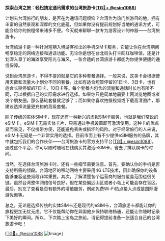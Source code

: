 **探索台湾之旅：轻松搞定通讯需求的台湾旅游卡[[TG💪+ @esim1088](https://t.me/s/esim1088)]**

计划去台湾旅行的朋友，是否在为通讯问题烦恼？台湾作为热门旅游目的地，拥有丰富的自然景观和深厚的文化底蕴，但如果你没有提前规划好当地的通讯方式，可能会给你的旅程带来诸多不便。今天就来聊聊一款专为游客设计的神器——台湾旅游卡。

台湾旅游卡是一种针对短期入境游客推出的手机SIM卡服务，它能让你在台湾期间畅享稳定的网络连接和通话功能。无论你是想在台北街头打卡网红咖啡馆，还是计划深入垦丁的海滩享受阳光与海风，一张合适的台湾旅游卡都能为你提供便捷的通信保障。

说到台湾旅游卡，不得不提的就是它的多种套餐选择。一般来说，这类卡会根据使用天数和流量大小划分不同的套餐。比如有适合短暂停留的1日卡、3日卡，也有适合长期停留的7日卡、10日卡等。每个套餐内包含的流量和通话时长也有所不同，可以根据自己的实际需求进行选择。如果你只是简单地需要上网浏览地图或者发个朋友圈，那么基础套餐就足够了；而如果你喜欢拍摄视频或下载高清图片，那建议选择流量更充裕的高级套餐。

除了传统的实体SIM卡，现在还有一种新兴的虚拟SIM卡服务，也就是我们常说的eSIM卡。eSIM卡无需实体卡片，只需通过手机设置即可激活使用。这种卡的优点显而易见，不仅携带方便，还能避免丢失或损坏的风险。对于经常旅行的人来说，eSIM卡无疑是一个非常实用的选择。目前市面上有不少提供eSIM服务的品牌，其中就包括我们的合作伙伴——台湾旅游卡的官方支持平台[[TG💪+ @esim1088](https://t.me/s/esim1088)]。通过这个平台，你可以随时随地在线购买并激活eSIM卡，省去了排队购卡的时间。

当然，在选择台湾旅游卡时，还有一些细节需要注意。首先，要确认你的手机是否支持所需的频段。台湾地区的移动网络主要采用4G LTE技术，因此确保你的设备能够兼容这些频段非常重要。其次，了解清楚各个运营商的服务覆盖范围也很关键。虽然台湾整体网络信号良好，但在某些偏远山区或者小岛上可能会存在盲区。最后，别忘了查看是否有额外的增值服务，例如免费Wi-Fi热点接入点或是国际漫游优惠等。

总之，无论是选择传统的实体SIM卡还是现代的eSIM卡，台湾旅游卡都能让你的旅程更加无忧无虑。它不仅能帮助你在异国他乡保持联络畅通，还能让你随时记录下美好的瞬间。所以，下次踏上宝岛之旅前，请记得提前准备一张适合自己的台湾旅游卡吧！

[[TG💪+ @esim1088](https://t.me/s/esim1088) ![Image](https://i.postimg.cc/4NQfJmqS/Snipaste-2025-05-13-00-14-12.png)]